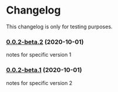 # Changelog

This changelog is only for testing purposes.

### [0.0.2-beta.2](https://github.com/yashanand1910/rozgar.today/compare/v0.0.2-beta.1...v0.0.2-beta.2) (2020-10-01)

notes for specific version 1

### [0.0.2-beta.1](https://github.com/yashanand1910/rozgar.today/compare/v0.0.2-beta.0...v0.0.2-beta.1) (2020-10-01)

notes for specific version 2
